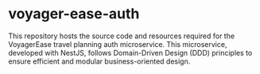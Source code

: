 # voyager-ease-auth
This repository hosts the source code and resources required for the VoyagerEase travel planning  auth microservice. This microservice, developed with NestJS, follows Domain-Driven Design (DDD) principles to ensure efficient and modular business-oriented design.
